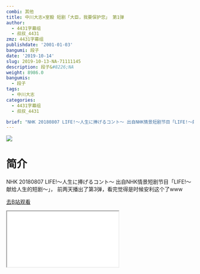 ```yaml
---
combi: 其他
title: 中川大志×室毅 短剧「大臣，我要保护您」 第1弹
author:
  - 4431字幕组
  - 叔叔_4431
zmz: 4431字幕组
publishdate: '2001-01-03'
bangumi: 段子
date: '2019-10-14'
slug: 2019-10-13-NA-71111145
description: 段子&#8226;NA
weight: 8986.0
bangumis:
  - 段子
tags:
  - 中川大志
categories:
  - 4431字幕组
  - 叔叔_4431

brief: "NHK 20180807 LIFE!～人生に捧げるコント～ 出自NHK情景短剧节目「LIFE!～献给人生的短剧～」， 前两天播出了第3弹，看完觉得是时候安利这个了www"
---
```

![](https://raw.githubusercontent.com/tcgriffith/owaraisite/master/static/tmpimg/00948a348d84339d67e7d005a7c4e8981d3534ad.jpg.480.jpg)
# 简介  
NHK 20180807 LIFE!～人生に捧げるコント～
出自NHK情景短剧节目「LIFE!～献给人生的短剧～」，
前两天播出了第3弹，看完觉得是时候安利这个了www  

[去B站观看](https://www.bilibili.com/video/av71111145/)
<div class ="resp-container"><iframe class="testiframe" src="//player.bilibili.com/player.html?aid=71111145"", scrolling="no", allowfullscreen="true" > </iframe></div> 
